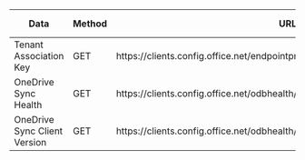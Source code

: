 <table>
<thead>
  <tr>
    <th>Data</th>
    <th>Method</th>
    <th>URL</th>
    <th>Example Response</th>
    <th>Notes</th>
  </tr>
</thead>
<tbody>
  <tr>
    <td>Tenant Association Key</td>
    <td>GET</td>
    <td>https://clients.config.office.net/endpointprovisionhealth/v1.0/tenantassociation</td>
    <td>
<pre lang="json">
{
}
</pre>
    </td>
    <td></td>
  </tr>
  <tr>
    <td>OneDrive Sync Health</td>
    <td>GET</td>
    <td>https://clients.config.office.net/odbhealth/v1.0/synchealth/reports/count</td>
    <td>
<pre lang="json">
{
}
</pre>
    </td>
    <td></td>
  </tr>
  <tr>
    <td>OneDrive Sync Client Version</td>
    <td>GET</td>
    <td>https://clients.config.office.net/odbhealth/v1.0/synchealth/reports/versioncount</td>
    <td>
<pre lang="json">
{
}
</pre>
    </td>
    <td></td>
  </tr>
</tbody>
</table>
